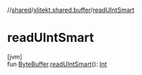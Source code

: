 //[shared](../../index.md)/[xlitekt.shared.buffer](index.md)/[readUIntSmart](read-u-int-smart.md)

# readUIntSmart

[jvm]\
fun [ByteBuffer](https://docs.oracle.com/javase/8/docs/api/java/nio/ByteBuffer.html).[readUIntSmart](read-u-int-smart.md)(): [Int](https://kotlinlang.org/api/latest/jvm/stdlib/kotlin/-int/index.html)
